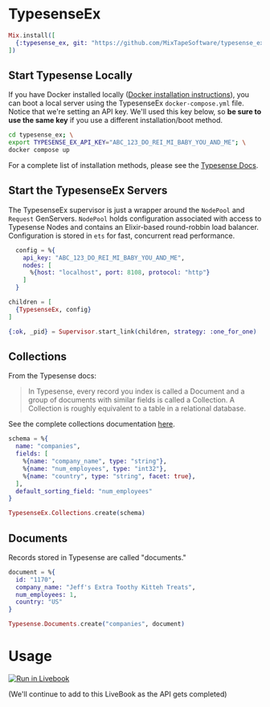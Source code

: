 # TypesenseEx

```elixir
Mix.install([
  {:typesense_ex, git: "https://github.com/MixTapeSoftware/typesense_ex.git"}
])
```

## Start Typesense Locally

If you have Docker installed locally ([Docker installation instructions](https://docs.docker.com/engine/install/)), you can boot a local server using the TypesenseEx `docker-compose.yml` file. Notice that we're setting an API key. We'll used this key below, so **be sure to use the same key** if you use a different installation/boot method.

```bash
cd typesense_ex; \
export TYPESENSE_EX_API_KEY="ABC_123_DO_REI_MI_BABY_YOU_AND_ME"; \
docker compose up
```

For a complete list of installation methods, please see the [Typesense Docs](https://typesense.org/docs/guide/install-typesense.html).

## Start the TypesenseEx Servers

The TypesenseEx supervisor is just a wrapper around the `NodePool` and `Request` GenServers. `NodePool` holds configuration associated with access to Typesense Nodes and contains an Elixir-based round-robbin load balancer. Configuration is stored in `ets` for fast, concurrent read performance.

```elixir
  config = %{
    api_key: "ABC_123_DO_REI_MI_BABY_YOU_AND_ME",
    nodes: [
      %{host: "localhost", port: 8108, protocol: "http"}
    ]
  }

children = [
  {TypesenseEx, config}
]

{:ok, _pid} = Supervisor.start_link(children, strategy: :one_for_one)

```

## Collections

From the Typesense docs:

> In Typesense, every record you index is called a Document and a group of documents with similar fields is called a Collection. A Collection is roughly equivalent to a table in a relational database.

See the complete collections documentation [here](https://typesense.org/docs/0.24.0/api/collections.html#with-pre-defined-schema).

```elixir
schema = %{
  name: "companies",
  fields: [
    %{name: "company_name", type: "string"},
    %{name: "num_employees", type: "int32"},
    %{name: "country", type: "string", facet: true},
  ],
  default_sorting_field: "num_employees"
}

TypesenseEx.Collections.create(schema)
```

## Documents

Records stored in Typesense are called "documents."

```elixir
document = %{
  id: "1170",
  company_name: "Jeff's Extra Toothy Kitteh Treats",
  num_employees: 1,
  country: "US"
}

Typesense.Documents.create("companies", document)
```

# Usage

[![Run in Livebook](https://livebook.dev/badge/v1/blue.svg)](https://livebook.dev/run?url=https%3A%2F%2Fgithub.com%2FMixTapeSoftware%2Ftypesense_ex%2Fblob%2Fmain%2Flivebook.md)

(We'll continue to add to this LiveBook as the API gets completed)
